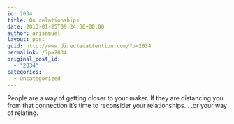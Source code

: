 ```yaml
---
id: 2034
title: On relationships
date: 2013-01-25T09:24:56+00:00
author: arisamuel
layout: post
guid: http://www.directedattention.com/?p=2034
permalink: /?p=2034
original_post_id:
  - "2034"
categories:
  - Uncategorized
---
```

People are a way of getting closer to your maker. If they are distancing you from that connection it&#8217;s time to reconsider your relationships. . .or your way of relating.